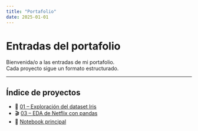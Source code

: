 ```yaml
---
title: "Portafolio"
date: 2025-01-01
---
```


# Entradas del portafolio  

Bienvenida/o a las entradas de mi portafolio.  
Cada proyecto sigue un formato estructurado.  

---

## Índice de proyectos
- 🌸 [01 – Exploración del dataset Iris](01-exploracion-iris.md)
- 🎬 [03 – EDA de Netflix con pandas](03-eda-netflix.md)
- 📓 [Notebook principal](analysis/)